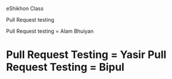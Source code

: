 eShikhon Class

Pull Request testing

Pull Request testing =  Alam Bhuiyan

Pull Request Testing = Yasir 
Pull Request Testing = Bipul
========================================
